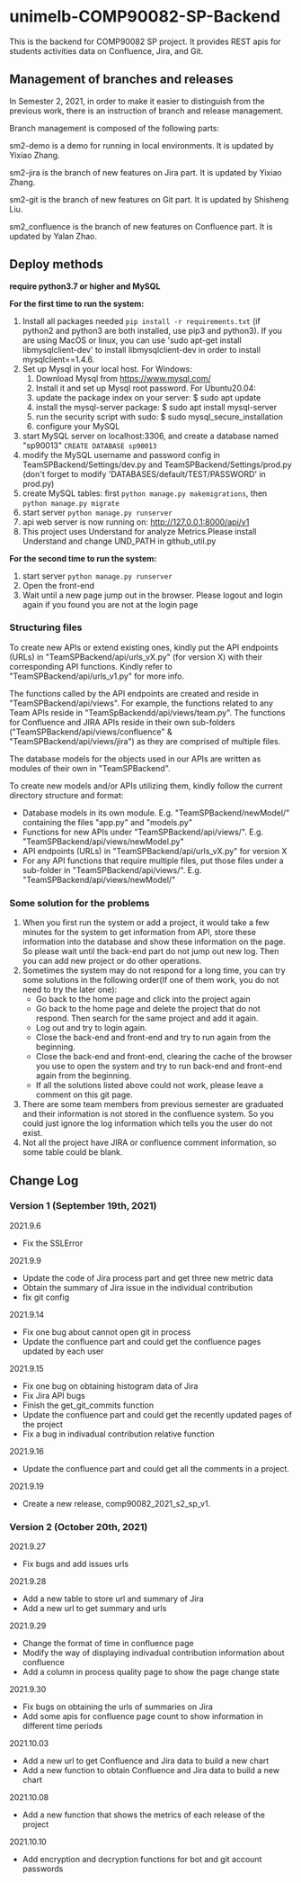 # unimelb-COMP90082-SP-Backend
This is the backend for COMP90082 SP project.
It provides REST apis for students activities data on Confluence, Jira, and Git.


## Management of branches and releases

In Semester 2, 2021, in order to make it easier to distinguish from the previous work, there is an instruction of branch and release management.

Branch management is composed of the following parts:

sm2-demo is a demo for running in local environments. It is updated by Yixiao Zhang.

sm2-jira is the branch of new features on Jira part. It is updated by Yixiao Zhang.

sm2-git is the branch of new features on Git part. It is updated by Shisheng Liu.

sm2_confluence is the branch of new features on Confluence part. It is updated by Yalan Zhao.

## Deploy methods

**require python3.7 or higher and MySQL**

**For the first time to run the system:**
1. Install all packages needed `pip install -r requirements.txt` (if python2 and python3 are both installed, use pip3 and python3). If you are using MacOS or linux, you can use 'sudo apt-get install libmysqlclient-dev' to install libmysqlclient-dev in order to install mysqlclient==1.4.6.
2. Set up Mysql in your local host. For Windows:
     1. Download Mysql from https://www.mysql.com/
     2. Install it and set up Mysql root password.
     For Ubuntu20.04:
     4.  update the package index on your server: $ sudo apt update
     5.  install the mysql-server package: $ sudo apt install mysql-server
     6.  run the security script with sudo: $ sudo mysql_secure_installation
     7.  configure your MySQL
3. start MySQL server on localhost:3306, and create a database named "sp90013" `CREATE DATABASE sp90013`
4. modify the MySQL username and password config in TeamSPBackend/Settings/dev.py and TeamSPBackend/Settings/prod.py (don't forget to modify 'DATABASES/default/TEST/PASSWORD' in prod.py)
5. create MySQL tables: first `python manage.py makemigrations`, then `python manage.py migrate`
6. start server `python manage.py runserver`
7. api web server is now running on: http://127.0.0.1:8000/api/v1
8. This project uses Understand for analyze Metrics.Please install Understand and change UND_PATH in github_util.py

**For the second time to run the system:**
1. start server `python manage.py runserver`
2. Open the front-end
3. Wait until a new page jump out in the browser. Please logout and login again if you found you are not at the login page

### Structuring files

To create new APIs or extend existing ones, kindly put the API endpoints (URLs) in "TeamSPBackend/api/urls_vX.py" (for version X) with their corresponding API functions. Kindly refer to "TeamSPBackend/api/urls_v1.py" for more info.

The functions called by the API endpoints are created and reside in "TeamSPBackend/api/views". For example, the functions related to any Team APIs reside in "TeamSpBackendd/api/views/team.py". The functions for Confluence and JIRA APIs reside in their own sub-folders ("TeamSPBackend/api/views/confluence" & "TeamSPBackend/api/views/jira") as they are comprised of multiple files.

The database models for the objects used in our APIs are written as modules of their own in "TeamSPBackend".

To create new models and/or APIs utilizing them, kindly follow the current directory structure and format:

- Database models in its own module. E.g. "TeamSPBackend/newModel/" containing the files "app.py" and "models.py"
- Functions for new APIs under "TeamSPBackend/api/views/". E.g. "TeamSPBackend/api/views/newModel.py"
- API endpoints (URLs) in "TeamSPBackend/api/urls_vX.py" for version X
- For any API functions that require multiple files, put those files under a sub-folder in "TeamSPBackend/api/views/". E.g. "TeamSPBackend/api/views/newModel/"

### Some solution for the problems
1. When you first run the system or add a project, it would take a few minutes for the system to get information from API, store these information into the database and show these information on the page. So please wait until the back-end part do not jump out new log. Then you can add new project or do other operations.
2. Sometimes the system may do not respond for a long time, you can try some solutions in the following order(If one of them work, you do not need to try the later one):
    - Go back to the home page and click into the project again
    - Go back to the home page and delete the project that do not respond. Then search for the same project and add it again.
    - Log out and try to login again.
    - Close the back-end and front-end and try to run again from the beginning.
    - Close the back-end and front-end, clearing the cache of the browser you use to open the system and try to run back-end and front-end again from the beginning.
    - If all the solutions listed above could not work, please leave a comment on this git page.
3. There are some team members from previous semester are graduated and their information is not stored in the confluence system. So you could just ignore the log information which tells you the user do not exist. 
4. Not all the project have JIRA or confluence comment information, so some table could be blank.

## Change Log
### Version 1 (September 19th, 2021)

2021.9.6
- Fix the SSLError

2021.9.9
- Update the code of Jira process part and get three new metric data
- Obtain the summary of Jira issue in the individual contribution 
- fix git config

2021.9.14

- Fix one bug about cannot open git in process
- Update the confluence part and could get the confluence pages updated by each user

2021.9.15

- Fix one bug on obtaining histogram data of Jira
- Fix Jira API bugs
- Finish the get_git_commits function
- Update the confluence part and could get the recently updated pages of the project
- Fix a bug in indivadual contribution relative function

2021.9.16

- Update the confluence part and could get all the comments in a project.

2021.9.19

- Create a new release, comp90082_2021_s2_sp_v1.

### Version 2 (October 20th, 2021)

2021.9.27

- Fix bugs and add issues urls

2021.9.28

- Add a new table to store url and summary of Jira
- Add a new url to get summary and urls

2021.9.29

- Change the format of time in confluence page
- Modify the way of displaying indivadual contribution information about confluence
- Add a column in process quality page to show the page change state

2021.9.30

- Fix bugs on obtaining the urls of summaries on Jira
- Add some apis for confluence page count to show information in different time periods

2021.10.03

- Add a new url to get Confluence and Jira data to build a new chart
- Add a new function to obtain Confluence and Jira data to build a new chart

2021.10.08

- Add a new function that shows the metrics of each release of the project

2021.10.10

- Add encryption and decryption functions for bot and git account passwords
